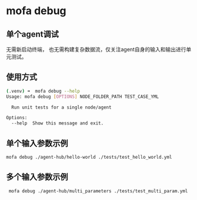 # mofa debug 

## 单个agent调试
无需新启动终端， 也无需构建复杂数据流，仅关注agent自身的输入和输出进行单元测试。

## 使用方式
```bash
(.venv) ➜  mofa debug --help        
Usage: mofa debug [OPTIONS] NODE_FOLDER_PATH TEST_CASE_YML

  Run unit tests for a single node/agent

Options:
  --help  Show this message and exit.                                                  

```

## 单个输入参数示例
```bash
mofa debug ./agent-hub/hello-world ./tests/test_hello_world.yml
```

## 多个输入参数示例
```bash
 mofa debug ./agent-hub/multi_parameters ./tests/test_multi_param.yml
 ```
